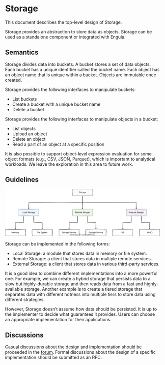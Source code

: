 # Storage

This document describes the top-level design of Storage.

Storage provides an abstraction to store data as objects.
Storage can be used as a standalone component or integrated with Engula.

## Semantics

Storage divides data into buckets.
A bucket stores a set of data objects.
Each bucket has a unique identifier called the bucket name.
Each object has an object name that is unique within a bucket.
Objects are immutable once created.

Storage provides the following interfaces to manipulate buckets:

- List buckets
- Create a bucket with a unique bucket name
- Delete a bucket

Storage provides the following interfaces to manipulate objects in a bucket:

- List objects
- Upload an object
- Delete an object
- Read a part of an object at a specific position

It is also possible to support object-level expression evaluation for some object formats (e.g., CSV, JSON, Parquet), which is important to analytical workloads.
We leave the exploration in this area to future work.

## Guidelines

![Architecture](images/storage-architecture.drawio.svg)

Storage can be implemented in the following forms:

- Local Storage: a module that stores data in memory or file system.
- Remote Storage: a client that stores data in multiple remote services.
- External Storage: a client that stores data in various third-party services.

It is a good idea to combine different implementations into a more powerful one.
For example, we can create a hybrid storage that persists data to a slow but highly-durable storage and then reads data from a fast and highly-available storage.
Another example is to create a tiered storage that separates data with different hotness into multiple tiers to store data using different strategies.

However, Storage doesn't assume how data should be persisted.
It is up to the implementer to decide what guarantees it provides.
Users can choose an appropriate implementation for their applications.

## Discussions

Casual discussions about the design and implementation should be proceeded in the [forum][storage-discussion].
Formal discussions about the design of a specific implementation should be submitted as an RFC.

[storage-discussion]: https://github.com/engula/engula/discussions/79
